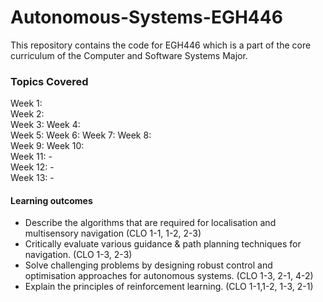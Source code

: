 # Autonomous-Systems-EGH446
This repository contains the code for EGH446 which is a part of the core curriculum of the Computer and Software Systems Major. 

### Topics Covered 
Week 1:   
Week 2:    
Week 3: 
Week 4:  
Week 5: 
Week 6: 
Week 7:
Week 8:   
Week 9: 
Week 10:   
Week 11: -  
Week 12: -  
Week 13: -  

#### Learning outcomes
- Describe the algorithms that are required for localisation and multisensory navigation (CLO 1-1, 1-2, 2-3)
- Critically evaluate various guidance & path planning techniques for navigation. (CLO 1-3, 2-3)
- Solve challenging problems by designing robust control and optimisation approaches for autonomous systems. (CLO 1-3, 2-1, 4-2)
- Explain the principles of reinforcement learning. (CLO 1-1,1-2, 1-3, 2-1)
